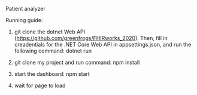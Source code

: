 Patient analyzer

Running guide:

1. git clone the dotnet Web API (https://github.com/greenfrogs/FHIRworks_2020). Then, fill in creadentials for the .NET Core Web API in appsettings.json, and run the following command: dotnet run

2. git clone my project and run command: npm install
3. start the dashboard: npm start
4. wait for page to load
